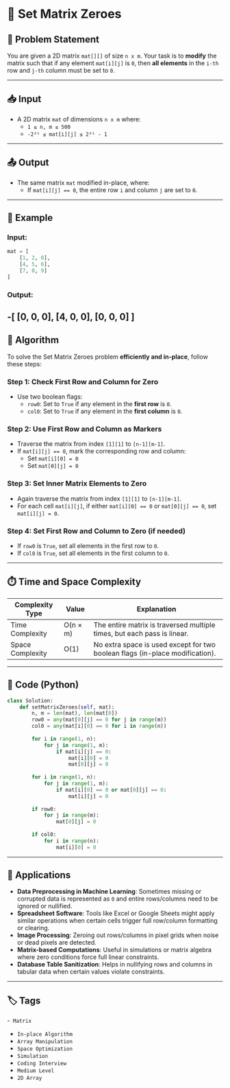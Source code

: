 # 🔢 Set Matrix Zeroes

## 🧩 Problem Statement

You are given a 2D matrix `mat[][]` of size `n x m`. Your task is to **modify** the matrix such that if any element `mat[i][j]` is `0`, then **all elements** in the `i-th` row and `j-th` column must be set to `0`.

---

## 📥 Input

- A 2D matrix `mat` of dimensions `n x m` where:
  - `1 ≤ n, m ≤ 500`
  - `-2³¹ ≤ mat[i][j] ≤ 2³¹ - 1`

---

## 📤 Output

- The same matrix `mat` modified in-place, where:
  - If `mat[i][j] == 0`, the entire row `i` and column `j` are set to `0`.

---

## 🔄 Example

### Input:
```python
mat = [
    [1, 2, 0],
    [4, 5, 6],
    [7, 0, 9]
]
```
### Output:
-[
    [0, 0, 0],
    [4, 0, 0],
    [0, 0, 0]
]
---
## 🧠 Algorithm

To solve the Set Matrix Zeroes problem **efficiently and in-place**, follow these steps:

### Step 1: Check First Row and Column for Zero
- Use two boolean flags:
  - `row0`: Set to `True` if any element in the **first row** is `0`.
  - `col0`: Set to `True` if any element in the **first column** is `0`.

### Step 2: Use First Row and Column as Markers
- Traverse the matrix from index `[1][1]` to `[n-1][m-1]`.
- If `mat[i][j] == 0`, mark the corresponding row and column:
  - Set `mat[i][0] = 0`
  - Set `mat[0][j] = 0`

### Step 3: Set Inner Matrix Elements to Zero
- Again traverse the matrix from index `[1][1]` to `[n-1][m-1]`.
- For each cell `mat[i][j]`, if either `mat[i][0] == 0` or `mat[0][j] == 0`, set `mat[i][j] = 0`.

### Step 4: Set First Row and Column to Zero (if needed)
- If `row0` is `True`, set all elements in the first row to `0`.
- If `col0` is `True`, set all elements in the first column to `0`.
---

## ⏱️ Time and Space Complexity

| Complexity Type | Value              | Explanation                                                                 |
|-----------------|--------------------|-----------------------------------------------------------------------------|
| Time Complexity | O(n × m)           | The entire matrix is traversed multiple times, but each pass is linear.    |
| Space Complexity| O(1)               | No extra space is used except for two boolean flags (in-place modification).|
---
## 🧾 Code (Python)

```python
class Solution:
    def setMatrixZeroes(self, mat):
        n, m = len(mat), len(mat[0])
        row0 = any(mat[0][j] == 0 for j in range(m))
        col0 = any(mat[i][0] == 0 for i in range(n))
        
        for i in range(1, n):
            for j in range(1, m):
                if mat[i][j] == 0:
                    mat[i][0] = 0
                    mat[0][j] = 0
                    
        for i in range(1, n):
            for j in range(1, m):
                if mat[i][0] == 0 or mat[0][j] == 0:
                    mat[i][j] = 0
                    
        if row0:
            for j in range(m):
                mat[0][j] = 0
                
        if col0:
            for i in range(n):
                mat[i][0] = 0
```
---
## 🚀 Applications

- **Data Preprocessing in Machine Learning**: Sometimes missing or corrupted data is represented as `0` and entire rows/columns need to be ignored or nullified.
- **Spreadsheet Software**: Tools like Excel or Google Sheets might apply similar operations when certain cells trigger full row/column formatting or clearing.
- **Image Processing**: Zeroing out rows/columns in pixel grids when noise or dead pixels are detected.
- **Matrix-based Computations**: Useful in simulations or matrix algebra where zero conditions force full linear constraints.
- **Database Table Sanitization**: Helps in nullifying rows and columns in tabular data when certain values violate constraints.
- ---
## 🏷️ Tags

-` Matrix`
- `In-place Algorithm`
- `Array Manipulation`
- `Space Optimization`
- `Simulation`
- `Coding Interview`
- `Medium Level`
- `2D Array`
